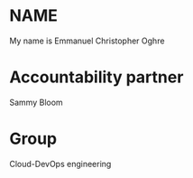 # NAME 
My name is Emmanuel Christopher Oghre
# Accountability partner
Sammy Bloom
# Group 
Cloud-DevOps engineering
